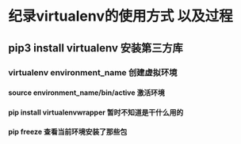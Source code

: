# 纪录virtualenv的使用方式 以及过程

## pip3 install virtualenv 安装第三方库

### virtualenv environment_name  创建虚拟环境

#### source environment_name/bin/active  激活环境

#### pip install virtualenvwrapper 暂时不知道是干什么用的

#### pip freeze 查看当前环境安装了那些包

